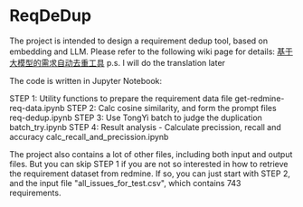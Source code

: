 # ReqDeDup

The project is intended to design a requirement dedup tool, based on embedding and LLM. Please refer to the following wiki page for details:
	[基于大模型的需求自动去重工具](https://avb8u30devt.feishu.cn/wiki/Vy9EwKXNZi5D6WkzMZDcyKKUnCe)
	p.s. I will do the translation later

The code is written in Jupyter Notebook:

STEP 1: Utility functions to prepare the requirement data file
	get-redmine-req-data.ipynb
STEP 2: Calc cosine similarity, and form the prompt files
	req-dedup.ipynb
STEP 3: Use TongYi batch to judge the duplication
	batch_try.ipynb
STEP 4: Result analysis - Calculate precission, recall and accuracy
	calc_recall_and_precission.ipynb

The project also contains a lot of other files, including both input and output files. But you can skip STEP 1 if you are not so interested in how to retrieve the requirement dataset from redmine. If so, you can just start with STEP 2, and the input file "all_issues_for_test.csv", which contains 743 requirements. 


